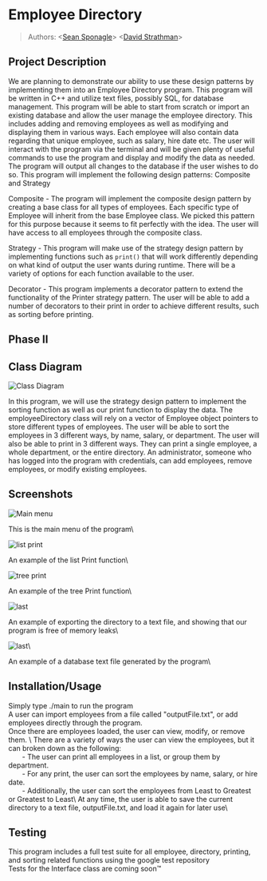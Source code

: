 
# Employee Directory
 > Authors: \<[Sean Sponagle](https://github.com/sspon001)\> \<[David Strathman](https://github.com/davids598)\>
 
## Project Description
We are planning to demonstrate our ability to use these design patterns by implementing them into an Employee Directory program.  This program will be written in C++ and utilize text files, possibly SQL, for database management.  This program will be able to start from scratch or import an existing database and allow the user manage the employee directory.  This includes adding and removing employees as well as modifying and displaying them in various ways.  Each employee will also contain data regarding that unique employee, such as salary, hire date etc.  The user will interact with the program via the terminal and will be given plenty of useful commands to use the program and display and modify the data as needed.  The program will output all changes to the database if the user wishes to do so.  This program will implement the following design patterns: Composite and Strategy

Composite - The program will implement the composite design pattern by creating a base class for all types of employees.  Each specific type of Employee will inherit from the base Employee class.  We picked this pattern for this purpose because it seems to fit perfectly with the idea.  The user will have access to all employees through the composite class. 

Strategy - This program will make use of the strategy design pattern by implementing functions such as `print()` that will work differently depending on what kind of output the user wants during runtime.  There will be a variety of options for each function available to the user. 

Decorator - This program implements a decorator pattern to extend the functionality of the Printer strategy pattern.  The user will be able to add a number of decorators to their print in order to achieve different results, such as sorting before printing.

## Phase II

## Class Diagram
![Class Diagram](https://github.com/cs100/final-project-sspon001/blob/master/images/final_diagram.png)

 In this program, we will use the strategy design pattern to implement the sorting function as well as our print function to display the data.  The employeeDirectory class will rely on a vector of Employee object pointers to store different types of employees.  The user will be able to sort the employees in 3 different ways, by name, salary, or department.  The user will also be able to print in 3 different ways.  They can print a single employee, a whole department, or the entire directory.  An administrator, someone who has logged into the program with credentials, can add employees, remove employees, or modify existing employees.

 ## Screenshots
 ![Main menu](https://github.com/cs100/final-project-sspon001/blob/master/images/mainmenu.PNG)
 
   This is the main menu of the program\
 
 ![list print](https://github.com/cs100/final-project-sspon001/blob/master/images/listPrint.PNG)
 
   An example of the list Print function\
 
 ![tree print](https://github.com/cs100/final-project-sspon001/blob/master/images/treePrint.PNG)
 
   An example of the tree Print function\
 
 ![last](https://github.com/cs100/final-project-sspon001/blob/master/images/exportAndValgrind.PNG)

  An example of exporting the directory to a text file, and showing that our program is free of memory leaks\
  
 ![last](https://github.com/cs100/final-project-sspon001/blob/master/images/database.PNG)\
 
 An example of a database text file generated by the program\
 
 ## Installation/Usage
   Simply type ./main to run the program\
   A user can import employees from a file called "outputFile.txt", or add employees directly through the program.\
   Once there are employees loaded, the user can view, modify, or remove them.  \\
   There are a variety of ways the user can view the employees, but it can broken down as the following:\
&nbsp;&nbsp;&nbsp;&nbsp;&nbsp;&nbsp; - The user can print all employees in a list, or group them by department.\
&nbsp;&nbsp;&nbsp;&nbsp;&nbsp;&nbsp; - For any print, the user can sort the employees by name, salary, or hire date.\
&nbsp;&nbsp;&nbsp;&nbsp;&nbsp;&nbsp; - Additionally, the user can sort the employees from Least to Greatest or Greatest to Least\\
   At any time, the user is able to save the current directory to a text file, outputFile.txt, and load it again for later use\
 
 ## Testing
 This program includes a full test suite for all employee, directory, printing, and sorting related functions using the google test repository\
 Tests for the Interface class are coming soon™
 
